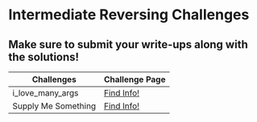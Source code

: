 
# Intermediate Reversing Challenges

## Make sure to submit your write-ups along with the solutions!

| Challenges | Challenge Page |
|--|--|
| i_love_many_args | [Find Info!](i_love_many_args) |
| Supply Me Something | [Find Info!](Supply%20Me%20Something) |
